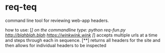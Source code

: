 # req-teq

command line tool for reviewing web-app headers.

how to use:
[*] on the commandline type: python req-fun.py http://blahblah.blah https://winkwink.wink
[*] accepts multiple urls at a time and steps through each in sequence.
[**] returns all headers for the site and then allows for individual headers to be inspected
